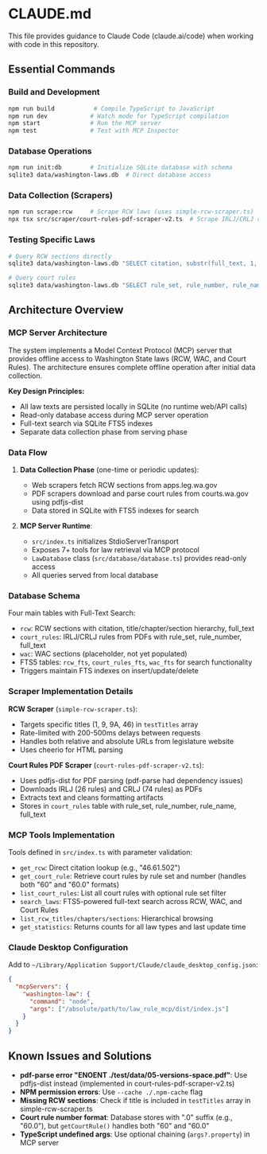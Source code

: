 # CLAUDE.md

This file provides guidance to Claude Code (claude.ai/code) when working with code in this repository.

## Essential Commands

### Build and Development
```bash
npm run build           # Compile TypeScript to JavaScript
npm run dev            # Watch mode for TypeScript compilation
npm start              # Run the MCP server
npm test               # Test with MCP Inspector
```

### Database Operations
```bash
npm run init:db        # Initialize SQLite database with schema
sqlite3 data/washington-laws.db  # Direct database access
```

### Data Collection (Scrapers)
```bash
npm run scrape:rcw     # Scrape RCW laws (uses simple-rcw-scraper.ts)
npx tsx src/scraper/court-rules-pdf-scraper-v2.ts  # Scrape IRLJ/CRLJ court rules PDFs
```

### Testing Specific Laws
```bash
# Query RCW sections directly
sqlite3 data/washington-laws.db "SELECT citation, substr(full_text, 1, 200) FROM rcw WHERE citation = '46.61.502';"

# Query court rules
sqlite3 data/washington-laws.db "SELECT rule_set, rule_number, rule_name FROM court_rules WHERE rule_set = 'CRLJ' AND rule_number = '60.0';"
```

## Architecture Overview

### MCP Server Architecture
The system implements a Model Context Protocol (MCP) server that provides offline access to Washington State laws (RCW, WAC, and Court Rules). The architecture ensures complete offline operation after initial data collection.

**Key Design Principles:**
- All law texts are persisted locally in SQLite (no runtime web/API calls)
- Read-only database access during MCP server operation
- Full-text search via SQLite FTS5 indexes
- Separate data collection phase from serving phase

### Data Flow
1. **Data Collection Phase** (one-time or periodic updates):
   - Web scrapers fetch RCW sections from apps.leg.wa.gov
   - PDF scrapers download and parse court rules from courts.wa.gov using pdfjs-dist
   - Data stored in SQLite with FTS5 indexes for search

2. **MCP Server Runtime**:
   - `src/index.ts` initializes StdioServerTransport
   - Exposes 7+ tools for law retrieval via MCP protocol
   - `LawDatabase` class (`src/database/database.ts`) provides read-only access
   - All queries served from local database

### Database Schema
Four main tables with Full-Text Search:
- `rcw`: RCW sections with citation, title/chapter/section hierarchy, full_text
- `court_rules`: IRLJ/CRLJ rules from PDFs with rule_set, rule_number, full_text  
- `wac`: WAC sections (placeholder, not yet populated)
- FTS5 tables: `rcw_fts`, `court_rules_fts`, `wac_fts` for search functionality
- Triggers maintain FTS indexes on insert/update/delete

### Scraper Implementation Details

**RCW Scraper** (`simple-rcw-scraper.ts`):
- Targets specific titles (1, 9, 9A, 46) in `testTitles` array
- Rate-limited with 200-500ms delays between requests
- Handles both relative and absolute URLs from legislature website
- Uses cheerio for HTML parsing

**Court Rules PDF Scraper** (`court-rules-pdf-scraper-v2.ts`):
- Uses pdfjs-dist for PDF parsing (pdf-parse had dependency issues)
- Downloads IRLJ (26 rules) and CRLJ (74 rules) as PDFs
- Extracts text and cleans formatting artifacts
- Stores in `court_rules` table with rule_set, rule_number, rule_name, full_text

### MCP Tools Implementation
Tools defined in `src/index.ts` with parameter validation:
- `get_rcw`: Direct citation lookup (e.g., "46.61.502")
- `get_court_rule`: Retrieve court rules by rule set and number (handles both "60" and "60.0" formats)
- `list_court_rules`: List all court rules with optional rule set filter
- `search_laws`: FTS5-powered full-text search across RCW, WAC, and Court Rules
- `list_rcw_titles/chapters/sections`: Hierarchical browsing
- `get_statistics`: Returns counts for all law types and last update time

### Claude Desktop Configuration
Add to `~/Library/Application Support/Claude/claude_desktop_config.json`:
```json
{
  "mcpServers": {
    "washington-law": {
      "command": "node",
      "args": ["/absolute/path/to/law_rule_mcp/dist/index.js"]
    }
  }
}
```

## Known Issues and Solutions
- **pdf-parse error "ENOENT ./test/data/05-versions-space.pdf"**: Use pdfjs-dist instead (implemented in court-rules-pdf-scraper-v2.ts)
- **NPM permission errors**: Use `--cache ./.npm-cache` flag
- **Missing RCW sections**: Check if title is included in `testTitles` array in simple-rcw-scraper.ts
- **Court rule number format**: Database stores with ".0" suffix (e.g., "60.0"), but `getCourtRule()` handles both "60" and "60.0"
- **TypeScript undefined args**: Use optional chaining (`args?.property`) in MCP server